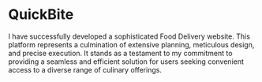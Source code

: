 # QuickBite
I have successfully developed a sophisticated Food Delivery website. This platform represents a culmination of extensive planning, meticulous design, and precise execution. It stands as a testament to my commitment to providing a seamless and efficient solution for users seeking convenient access to a diverse range of culinary offerings.
